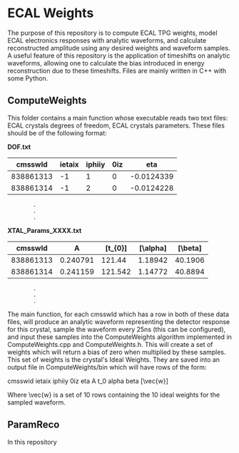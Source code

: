 <script type="text/javascript" src="http://cdn.mathjax.org/mathjax/latest/MathJax.js?config=default"></script>

# ECAL Weights

The purpose of this repository is to compute ECAL TPG weights, model ECAL electronics responses with analytic waveforms, and calculate reconstructed amplitude using any desired weights and waveform samples. A useful feature of this repository is the application of timeshifts on analytic waveforms, allowing one to calculate the bias introduced in energy reconstruction due to these timeshifts. Files are mainly written in C++ with some Python. 

## ComputeWeights

This folder contains a main function whose executable reads two text files: ECAL crystals degrees of freedom, ECAL crystals parameters. These files should be of the following format:

**DOF.txt**

|  cmsswId  | ietaix | iphiiy | 0iz |     eta    |
| ----------|--------|--------|-----|------------|
| 838861313 |   -1   |   1    |  0  | -0.0124339 |
| 838861314 |   -1   |   2    |  0  | -0.0124228 |

			.
			.
			.

**XTAL_Params_XXXX.txt**

|  cmsswId  |    A     |   \[t_{0}\]   | \[\alpha\]  |  \[\beta\]  |
| ----------|----------|---------|---------|---------|
| 838861313 | 0.240791 | 121.44  | 1.18942 | 40.1906 |
| 838861314 | 0.241159 | 121.542 | 1.14772 | 40.8894 |

			.
			.
			.


The main function, for each cmsswId which has a row in both of these data files, will produce an analytic waveform representing the detector response for this crystal, sample the waveform every 25ns (this can be configured), and input these samples into the ComputeWeights algorithm implemented in ComputeWeights.cpp and ComputeWeights.h. This will create a set of weights which will return a bias of zero when multiplied by these samples. This set of weights is the crystal's Ideal Weights. They are saved into an output file in ComputeWeights/bin which will have rows of the form:

cmsswid	ietaix	iphiiy	0iz	eta	A	t_0	alpha	beta	\[\vec{w}\]

Where \vec{w} is a set of 10 rows containing the 10 ideal weights for the sampled waveform.

## ParamReco

In this repository
